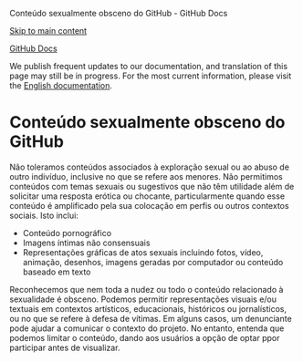 Conteúdo sexualmente obsceno do GitHub - GitHub Docs

[Skip to main content](#main-content)

[](/pt)[GitHub Docs](/pt)

We publish frequent updates to our documentation, and translation of this page may still be in progress. For the most current information, please visit the [English documentation](/en).

Conteúdo sexualmente obsceno do GitHub
==========

Não toleramos conteúdos associados à exploração sexual ou ao abuso de outro indivíduo, inclusive no que se refere aos menores. Não permitimos conteúdos com temas sexuais ou sugestivos que não têm utilidade além de solicitar uma resposta erótica ou chocante, particularmente quando esse conteúdo é amplificado pela sua colocação em perfis ou outros contextos sociais. Isto inclui:

* Conteúdo pornográfico
* Imagens íntimas não consensuais
* Representações gráficas de atos sexuais incluindo fotos, vídeo, animação, desenhos, imagens geradas por computador ou conteúdo baseado em texto

Reconhecemos que nem toda a nudez ou todo o conteúdo relacionado à sexualidade é obsceno. Podemos permitir representações visuais e/ou textuais em contextos artísticos, educacionais, históricos ou jornalísticos, ou no que se refere à defesa de vítimas. Em alguns casos, um denunciante pode ajudar a comunicar o contexto do projeto. No entanto, entenda que podemos limitar o conteúdo, dando aos usuários a opção de optar ppor participar antes de visualizar.

